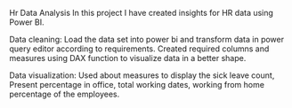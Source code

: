 Hr Data Analysis
In this project I have created insights for HR data using Power BI.

Data cleaning:
Load the data set into power bi and transform data in power query editor according to requirements.
Created required columns and measures using DAX function to visualize data in a better shape.

Data visualization:
Used about measures to display the sick leave count, Present percentage in office, total working dates, working from home percentage of the employees.
